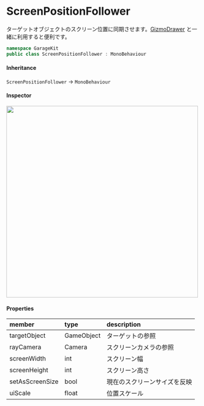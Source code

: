 # ScreenPositionFollower

ターゲットオブジェクトのスクリーン位置に同期させます。[GizmoDrawer](~/Scripts_ja/Utils/Debug/GizmoDrawer.md) と一緒に利用すると便利です。

```csharp
namespace GarageKit
public class ScreenPositionFollower : MonoBehaviour
```

#### Inheritance

`ScreenPositionFollower` -> `MonoBehaviour`

#### Inspector

<img src="~/image/script_reference/screenpositionfollower_inspector.png" width="500px"/>

#### Properties

|member|type|description|
|:--|:--|:--|
|targetObject|GameObject|ターゲットの参照|
|rayCamera|Camera|スクリーンカメラの参照|
|screenWidth|int|スクリーン幅|
|screenHeight|int|スクリーン高さ|
|setAsScreenSize|bool|現在のスクリーンサイズを反映|
|uiScale|float|位置スケール|
